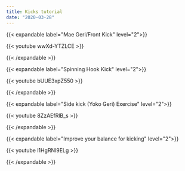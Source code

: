 ```yaml
---
title: Kicks tutorial
date: "2020-03-28"
---
```


{{< expandable label="Mae Geri/Front Kick" level="2">}}

{{< youtube wwXd-YTZLCE >}}

{{< /expandable >}}

{{< expandable label="Spinning Hook Kick" level="2">}}

{{< youtube bUUE3xpZ550 >}}

{{< /expandable >}}

{{< expandable label="Side kick (Yoko Geri) Exercise" level="2">}}

{{< youtube 8ZzAEfRlB_s >}}

{{< /expandable >}}

{{< expandable label="Improve your balance for kicking" level="2">}}

{{< youtube l1HgRNl9ELg >}}

{{< /expandable >}}

